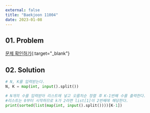 ```yaml
---
external: false
title: "Baekjoon 11004"
date: 2023-01-08
---
```


## 01. Problem

[문제 확인하기](https://www.acmicpc.net/problem/11004){:target="_blank"}

## 02. Solution

```Python
# N, K를 입력받는다.
N, K = map(int, input().split())

# N개의 수를 입력받아 리스트에 넣고 오름차순 정렬 후 K-1번째 수를 출력한다.
#리스트는 0부터 시작하므로 k가 2라면 list[1]이 2번째에 해당한다.
print(sorted(list(map(int, input().split())))[K-1])
```
